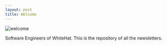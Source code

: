 ```yaml
---
layout: post
title: Welcome
---
```


![welcome](https://breith.co.uk/wp-content/uploads/2018/04/Breith.co_.uk-News-Welcome-Post.jpg)

Software Engineers of WhiteHat. This is the repository of all the newsletters.